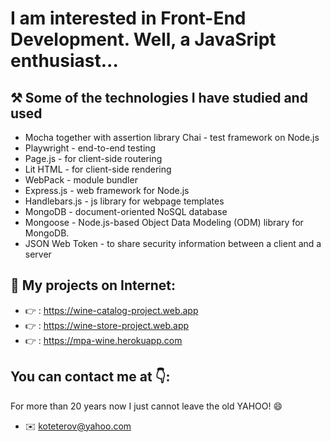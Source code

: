 # I am interested in Front-End Development. Well, a JavaSript enthusiast...
## ⚒️ Some of the technologies I have studied and used
* Mocha together with assertion library Chai - test framework on Node.js 
* Playwright - end-to-end testing  
* Page.js - for client-side routering 
* Lit HTML - for client-side rendering 
* WebPack - module bundler 
* Express.js - web framework for Node.js
* Handlebars.js - js library for webpage templates
* MongoDB - document-oriented  NoSQL database
* Mongoose - Node.js-based Object Data Modeling (ODM) library for MongoDB.
* JSON Web Token - to share security information between a client and a server
## 💼 My projects on Internet: 
* 👉 : https://wine-catalog-project.web.app
* 👉 : https://wine-store-project.web.app
* 👉 : https://mpa-wine.herokuapp.com
## You can contact me at 👇:
For more than 20 years now I just cannot leave the old YAHOO! 😄
* ✉️ koteterov@yahoo.com
